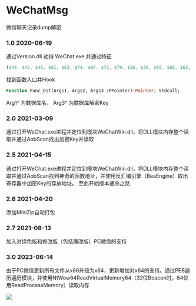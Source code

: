 # WeChatMsg
微信聊天记录dump解密

### 1.0   2020-06-19
  通过Version.dll 劫持 WeChat.exe
  并通过特征 

```pascal
($44, $42, $46, $61, $63, $74, $6F, $72, $79, $3A, $3A, $65, $6E, $63, $72, $79, $70, $74, $44, $42) 
```

 找到函数入口并Hook

```pascal
Function Func_Dst(Args1, Args2, Args3 :PPointer):Pointer; Stdcall;
```

  Arg1^ 为数据库名， Arg3^ 为数据库解密Key

### 2.0   2021-03-09
  通过打开WeChat.exe进程并定位到模块WeChatWin.dll，将DLL模块内存整个读取并通过AobScan找出加密Key并读取

### 2.5   2021-04-15
  通过打开WeChat.exe进程并定位到模块WeChatWin.dll，将DLL模块内存整个读取并通过AobScan找到神奇的函数地址，并使用反汇编引擎（BeaEngine）取出寄存器中加密Key的存放地址。 至此开始版本通杀之路

### 2.6   2021-04-20
  添加MiniZip自动打包

### 2.7   2021-08-13
  加入对绿色版和修改版（包括魔改版）PC微信的支持

### 3.0   2023-06-14

  由于PC微信更新所有文件从x86升级为x64，更新增加对x64的支持。通过PEB遍历遍历模块，并使用NtWow64ReadVirtualMemory64（32位Beacon时，64位用ReadProcessMemory）读取内存

  

![](11111111)

